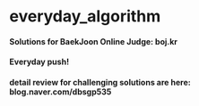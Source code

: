 # everyday_algorithm
#### Solutions for BaekJoon Online Judge: boj.kr
#### Everyday push!
#### detail review for challenging solutions are here: blog.naver.com/dbsgp535

